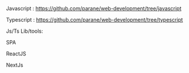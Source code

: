 Javascript : https://github.com/parane/web-development/tree/javascript

Typescript : https://github.com/parane/web-development/tree/typescript

Js/Ts Lib/tools:

SPA

ReactJS

NextJs 

